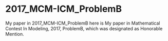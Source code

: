 # 2017_MCM-ICM_ProblemB
My paper in 2017_MCM-ICM_ProblemB
here is My paper in Mathematical Contest In Modeling, 2017, ProblemB, which was designated as Honorable Mention.

